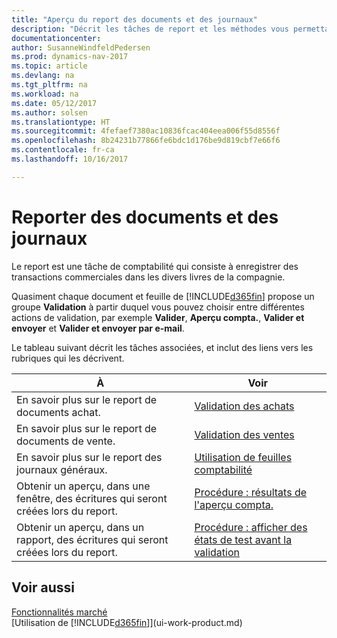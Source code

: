 ```yaml
---
title: "Aperçu du report des documents et des journaux"
description: "Décrit les tâches de report et les méthodes vous permettant de reporter des documents et des journaux."
documentationcenter: 
author: SusanneWindfeldPedersen
ms.prod: dynamics-nav-2017
ms.topic: article
ms.devlang: na
ms.tgt_pltfrm: na
ms.workload: na
ms.date: 05/12/2017
ms.author: solsen
ms.translationtype: HT
ms.sourcegitcommit: 4fefaef7380ac10836fcac404eea006f55d8556f
ms.openlocfilehash: 8b24231b77866fe6bdc1d176be9d819cbf7e66f6
ms.contentlocale: fr-ca
ms.lasthandoff: 10/16/2017

---
```

# <a name="post-documents-and-journals"></a>Reporter des documents et des journaux
Le report est une tâche de comptabilité qui consiste à enregistrer des transactions commerciales dans les divers livres de la compagnie.

Quasiment chaque document et feuille de [!INCLUDE[d365fin](includes/d365fin_md.md)] propose un groupe **Validation** à partir duquel vous pouvez choisir entre différentes actions de validation, par exemple **Valider**, **Aperçu compta.**, **Valider et envoyer** et **Valider et envoyer par e-mail**.

Le tableau suivant décrit les tâches associées, et inclut des liens vers les rubriques qui les décrivent.

| À | Voir |
| --- | --- |
| En savoir plus sur le report de documents achat. |[Validation des achats](ui-post-purchases.md) |
| En savoir plus sur le report de documents de vente. |[Validation des ventes](ui-post-sales.md) |
| En savoir plus sur le report des journaux généraux. |[Utilisation de feuilles comptabilité](ui-work-general-journals.md) |
| Obtenir un aperçu, dans une fenêtre, des écritures qui seront créées lors du report. |[Procédure : résultats de l'aperçu compta.](ui-how-preview-post-results.md) |
| Obtenir un aperçu, dans un rapport, des écritures qui seront créées lors du report. |[Procédure : afficher des états de test avant la validation](ui-how-view-test-reports-posting.md) |

## <a name="see-also"></a>Voir aussi
[Fonctionnalités marché](ui-across-business-areas.md)  
[Utilisation de [!INCLUDE[d365fin](includes/d365fin_md.md)]](ui-work-product.md)


